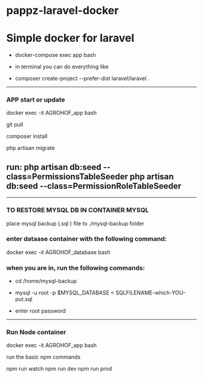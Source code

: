 # pappz-laravel-docker
# Simple docker for laravel

- docker-compose exec app bash

- in terminal you can do everything like
 - composer create-project --prefer-dist laravel/laravel .




---------------------------------------

### APP start or update

docker exec -it AGROHOF_app bash

git pull

composer install

php artisan migrate

run:
php artisan db:seed --class=PermissionsTableSeeder
php artisan db:seed --class=PermissionRoleTableSeeder
---------------------------------------

--------------------------------------
### TO RESTORE MYSQL DB IN CONTAINER MYSQL

place mysql backup (.sql ) file to ./mysql-backup folder

### enter dataase container with the following command:
docker exec -it AGROHOF_database bash

### when you are in, run the following commands:
- cd /home/mysql-backup

- mysql -u root -p $MYSQL_DATABASE < SQLFILENAME-which-YOU-put.sql

- enter root password
---------------------------------------

### Run Node container
docker exec -it AGROHOF_app bash

run the basic npm commands

npm run watch
npm run dev
npm run prod

